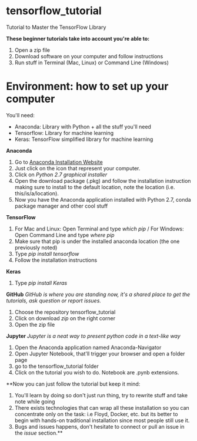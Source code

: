 # tensorflow_tutorial
Tutorial to Master the TensorFlow Library

**These beginner tutorials take into account you're able to:**
1. Open a zip file
2. Download software on your computer and follow instructions
3. Run stuff in Terminal (Mac, Linux) or Command Line (Windows)

# Environment: how to set up your computer

You'll need:
- Anaconda: Library with Python + all the stuff you'll need
- Tensorflow: Library for machine learning
- Keras: TensorFlow simplified library for machine learning

**Anaconda**
1. Go to [Anaconda Installation Website](https://www.continuum.io/downloads)
2. Just click on the icon that represent your computer.
3. Click on *Python 2.7 graphical installer*
4. Open the download package (.pkg) and follow the installation instruction making sure to install to the default location, note the location (i.e. this/is/a/location).
5. Now you have the Anaconda application installed with Python 2.7, conda package manager and other cool stuff

**TensorFlow**
1. For Mac and Linux: Open Terminal and type *which pip* / For Windows: Open Command Line and type *where pip*
2. Make sure that pip is under the installed anaconda location (the one previously noted)
3. Type *pip install tensorflow*
4. Follow the installation instructions

**Keras**
1. Type *pip install Keras*

**GitHub**
*GitHub is where you are standing now, it's a shared place to get the tutorials, ask question or report issues.*
1. Choose the repository tensorflow_tutorial
2. Click on download *zip* on the right corner
3. Open the zip file

**Jupyter**
*Jupyter is a neat way to present python code in a text-like way*
1. Open the Anaconda application named Anaconda-Navigator
2. Open Jupyter Notebook, that'll trigger your browser and open a folder page
3. go to the tensorflow_tutorial folder
4. Click on the tutorial you wish to do. Notebook are .pynb extensions.

**Now you can just follow the tutorial but keep it mind:
1. You'll learn by doing so don't just run thing, try to rewrite stuff and take note while going
2. There exists technologies that can wrap all these installation so you can concentrate only on the task: i.e Floyd, Docker, etc. but its better to begin with hands-on traditional installation since most people still use it.
3. Bugs and issues happens, don't hesitate to connect or pull an issue in the *issue* section.**
